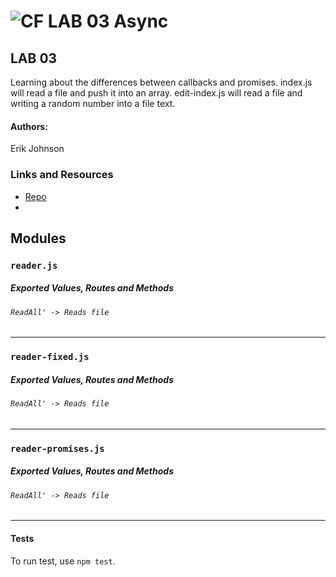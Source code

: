 ![CF](http://i.imgur.com/7v5ASc8.png) LAB 03 Async
==============================================

## LAB 03

Learning about the differences between callbacks and promises. index.js will read a file and push it into an
array. edit-index.js will read a file and writing a random number into a file text.

#### Authors: 
Erik Johnson

### Links and Resources
* [Repo](https://github.com/erikmjohnson/async)
* 


## Modules
### `reader.js`
##### Exported Values, Routes and Methods

###### `ReadAll' -> Reads file`
___
### `reader-fixed.js`
##### Exported Values, Routes and Methods

###### `ReadAll' -> Reads file`
___
### `reader-promises.js`
##### Exported Values, Routes and Methods

###### `ReadAll' -> Reads file`
___
#### Tests
To run test, use `npm test`.
